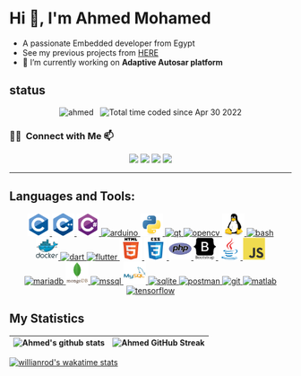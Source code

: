 # Hi 👋, I'm Ahmed Mohamed   

- A passionate Embedded developer from Egypt
- See my previous projects from [HERE](https://github.com/ahmed192a/ahmed192a/blob/master/projects.md)
- 🔭 I’m currently working on **Adaptive Autosar platform**

## status
<p align="center">
 <img src="https://komarev.com/ghpvc/?username=ahmed192a&label=Profile%20views&color=0e75b6&style=flat" alt="ahmed">
 <img src="https://badge.stateful.com/ahmed192a/status.svg" alt "status">
 <img src="https://badge.stateful.com/ahmed192a/dnd.svg" alt "status">
<img src="https://wakatime.com/badge/user/4fea6d64-0fbe-4289-9419-db52a870178d.svg" alt="Total time coded since Apr 30 2022" />
</p>

### 🤝🏻 &nbsp;Connect with Me 📫
<p  align="center">
<a href="https://www.linkedin.com/in/ahmed-mohamed-503b72153/"><img src="https://img.shields.io/badge/-Ahmed%20Mohamed-0077B5?style=flat&logo=Linkedin&logoColor=white"/></a>
<a href="ahmed.mohamed.eng.25@gmail.com"><img src="https://img.shields.io/badge/-ahmed.mohamed.eng.25@gmail.com-D14836?style=flat&logo=Gmail&logoColor=white"/></a>
 <a href="https://instagram.com/ahmed_abd_elhamed_123"><img src="https://img.shields.io/badge/-@Ahmed_Abd_Elhamed-E4405F?style=flat&logo=Instagram&logoColor=white"/></a>
<a href="https://www.facebook.com/100008442316034"><img src="https://img.shields.io/badge/-@Ahmed_Abd_Elhamed-1877F2?style=flat&logo=Facebook&logoColor=white"/></a>
</p>

***

## Languages and Tools:
<p align="center" > 
<a href="https://www.cprogramming.com/" target="_blank" rel="noreferrer"> <img src="https://raw.githubusercontent.com/devicons/devicon/master/icons/c/c-original.svg" alt="c" width="40" height="40"/> </a> 
<a href="https://www.w3schools.com/cpp/" target="_blank" rel="noreferrer"> <img src="https://raw.githubusercontent.com/devicons/devicon/master/icons/cplusplus/cplusplus-original.svg" alt="cplusplus" width="40" height="40"/> </a> 
<a href="https://www.w3schools.com/cs/" target="_blank" rel="noreferrer"> <img src="https://raw.githubusercontent.com/devicons/devicon/master/icons/csharp/csharp-original.svg" alt="csharp" width="40" height="40"/> </a> 
<a href="https://www.arduino.cc/" target="_blank" rel="noreferrer"> <img src="https://cdn.worldvectorlogo.com/logos/arduino-1.svg" alt="arduino" width="40" height="40"/> </a>
<a href="https://www.python.org" target="_blank" rel="noreferrer"> <img src="https://raw.githubusercontent.com/devicons/devicon/master/icons/python/python-original.svg" alt="python" width="40" height="40"/> </a> 
 <a href="https://www.qt.io/" target="_blank" rel="noreferrer"> <img src="https://upload.wikimedia.org/wikipedia/commons/0/0b/Qt_logo_2016.svg" alt="qt" width="40" height="40"/> </a> 
 <a href="https://opencv.org/" target="_blank" rel="noreferrer"> <img src="https://www.vectorlogo.zone/logos/opencv/opencv-icon.svg" alt="opencv" width="40" height="40"/> </a> 
<a href="https://www.linux.org/" target="_blank" rel="noreferrer"> <img src="https://raw.githubusercontent.com/devicons/devicon/master/icons/linux/linux-original.svg" alt="linux" width="40" height="40"/> </a> 
<a href="https://www.gnu.org/software/bash/" target="_blank" rel="noreferrer"> <img src="https://www.vectorlogo.zone/logos/gnu_bash/gnu_bash-icon.svg" alt="bash" width="40" height="40"/> </a>   <br>
  <a href="https://www.docker.com/" target="_blank" rel="noreferrer"> <img src="https://raw.githubusercontent.com/devicons/devicon/master/icons/docker/docker-original-wordmark.svg" alt="docker" width="40" height="40"/> </a> 
<a href="https://dart.dev" target="_blank" rel="noreferrer"> <img src="https://www.vectorlogo.zone/logos/dartlang/dartlang-icon.svg" alt="dart" width="40" height="40"/> </a> 
<a href="https://flutter.dev" target="_blank" rel="noreferrer"> <img src="https://www.vectorlogo.zone/logos/flutterio/flutterio-icon.svg" alt="flutter" width="40" height="40"/> </a>
<a href="https://www.w3.org/html/" target="_blank" rel="noreferrer"> <img src="https://raw.githubusercontent.com/devicons/devicon/master/icons/html5/html5-original-wordmark.svg" alt="html5" width="40" height="40"/> </a> 
<a href="https://www.w3schools.com/css/" target="_blank" rel="noreferrer"> <img src="https://raw.githubusercontent.com/devicons/devicon/master/icons/css3/css3-original-wordmark.svg" alt="css3" width="40" height="40"/> </a> 
<a href="https://www.php.net" target="_blank" rel="noreferrer"> <img src="https://raw.githubusercontent.com/devicons/devicon/master/icons/php/php-original.svg" alt="php" width="40" height="40"/> </a> 
<a href="https://getbootstrap.com" target="_blank" rel="noreferrer"> <img src="https://raw.githubusercontent.com/devicons/devicon/master/icons/bootstrap/bootstrap-plain-wordmark.svg" alt="bootstrap" width="40" height="40"/> </a> 
<a href="https://www.java.com" target="_blank" rel="noreferrer"> <img src="https://raw.githubusercontent.com/devicons/devicon/master/icons/java/java-original.svg" alt="java" width="40" height="40"/> </a> 
<a href="https://developer.mozilla.org/en-US/docs/Web/JavaScript" target="_blank" rel="noreferrer"> <img src="https://raw.githubusercontent.com/devicons/devicon/master/icons/javascript/javascript-original.svg" alt="javascript" width="40" height="40"/> </a> <br>
<a href="https://mariadb.org/" target="_blank" rel="noreferrer"> <img src="https://www.vectorlogo.zone/logos/mariadb/mariadb-icon.svg" alt="mariadb" width="40" height="40"/> </a> 
<a href="https://www.mongodb.com/" target="_blank" rel="noreferrer"> <img src="https://raw.githubusercontent.com/devicons/devicon/master/icons/mongodb/mongodb-original-wordmark.svg" alt="mongodb" width="40" height="40"/> </a>
 <a href="https://www.microsoft.com/en-us/sql-server" target="_blank" rel="noreferrer"> <img src="https://www.svgrepo.com/show/303229/microsoft-sql-server-logo.svg" alt="mssql" width="40" height="40"/> </a> 
<a href="https://www.mysql.com/" target="_blank" rel="noreferrer"> <img src="https://raw.githubusercontent.com/devicons/devicon/master/icons/mysql/mysql-original-wordmark.svg" alt="mysql" width="40" height="40"/> </a> 
 <a href="https://www.sqlite.org/" target="_blank" rel="noreferrer"> <img src="https://www.vectorlogo.zone/logos/sqlite/sqlite-icon.svg" alt="sqlite" width="40" height="40"/> </a> 
 <a href="https://postman.com" target="_blank" rel="noreferrer"> <img src="https://www.vectorlogo.zone/logos/getpostman/getpostman-icon.svg" alt="postman" width="40" height="40"/> </a>
<a href="https://git-scm.com/" target="_blank" rel="noreferrer"> <img src="https://www.vectorlogo.zone/logos/git-scm/git-scm-icon.svg" alt="git" width="40" height="40"/> </a> 
<a href="https://www.mathworks.com/" target="_blank" rel="noreferrer"> <img src="https://upload.wikimedia.org/wikipedia/commons/2/21/Matlab_Logo.png" alt="matlab" width="40" height="40"/> </a> 
<a href="https://www.tensorflow.org" target="_blank" rel="noreferrer"> <img src="https://www.vectorlogo.zone/logos/tensorflow/tensorflow-icon.svg" alt="tensorflow" width="40" height="40"/> </a> </p>


## My Statistics
<!--  ![Ahmed's 𝚐𝚒𝚝𝚑𝚞𝚋 𝚐𝚛𝚊𝚙𝚑](https://activity-graph.herokuapp.com/graph?username=ahmed192a&theme=redical&hide_border=true&area=true) -->
| ![Ahmed's github stats](https://github-readme-stats.vercel.app/api?username=ahmed192a&show_icons=true&theme=radical)             | ![Ahmed GitHub Streak](https://github-readme-streak-stats.herokuapp.com/?user=ahmed192a&theme=radical)                                                                                                           |
| --------------------------------------------------------------------------------------------------------------------------------- | ----------------------------------------------------------------------------------------------------------------------------------------------------------------------------------------------------------------- |


[![willianrod's wakatime stats](https://github-readme-stats.vercel.app/api/wakatime?username=ahmed192a&theme=radical)](https://github.com/anuraghazra/github-readme-stats)

<!-- | ![Top Langs](https://github-readme-stats.vercel.app/api/top-langs/?username=ahmed192a&langs_count=8&theme=radical&layout=compact) | ![Github Stars](https://github-readme-stats.vercel.app/api?username=ahmed192a&show_icons=true&locale=en&count_private=true&hide_rank=true&custom_title=My%20GitHub%20Stats&disable_animations=true&theme=radical) |
 -->
